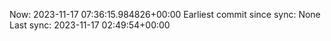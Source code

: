 Now: 2023-11-17 07:36:15.984826+00:00 Earliest commit since sync: None Last sync: 2023-11-17 02:49:54+00:00
